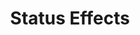 ---
title: "Status Effects"
metaTitle: "Status Effects - Shiren 1 Wiki"
metaDescription: "Status Effect details for Shiren the Wanderer"
---